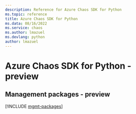 ```yaml
---
description: Reference for Azure Chaos SDK for Python
ms.topic: reference
title: Azure Chaos SDK for Python
ms.data: 08/16/2022
ms.service: chaos
ms.author: lmazuel
ms.devlang: python
author: lmazuel
---
```

# Azure Chaos SDK for Python - preview

## Management packages - preview
[!INCLUDE [mgmt-packages](chaos-mgmt-index.md)]